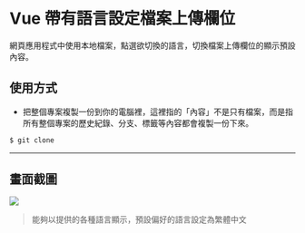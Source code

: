 # Vue 帶有語言設定檔案上傳欄位

網頁應用程式中使用本地檔案，點選欲切換的語言，切換檔案上傳欄位的顯示預設內容。

## 使用方式
- 把整個專案複製一份到你的電腦裡，這裡指的「內容」不是只有檔案，而是指所有整個專案的歷史紀錄、分支、標籤等內容都會複製一份下來。
```sh
$ git clone
```

----

## 畫面截圖
![](https://i.imgur.com/Or1NUkx.gif)
> 能夠以提供的各種語言顯示，預設偏好的語言設定為繁體中文

